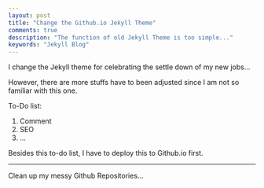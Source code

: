 ```yaml
---
layout: post
title: "Change the Github.io Jekyll Theme"
comments: true
description: "The function of old Jekyll Theme is too simple..."
keywords: "Jekyll Blog"
---
```


I change the Jekyll theme for celebrating the settle down of my new jobs...

However, there are more stuffs have to been adjusted since I am not so familiar with this one.

To-Do list:

1. Comment
2. SEO
3. ...

Besides this to-do list, I have to deploy this to Github.io first.

<hr />

Clean up my messy Github Repositories...
